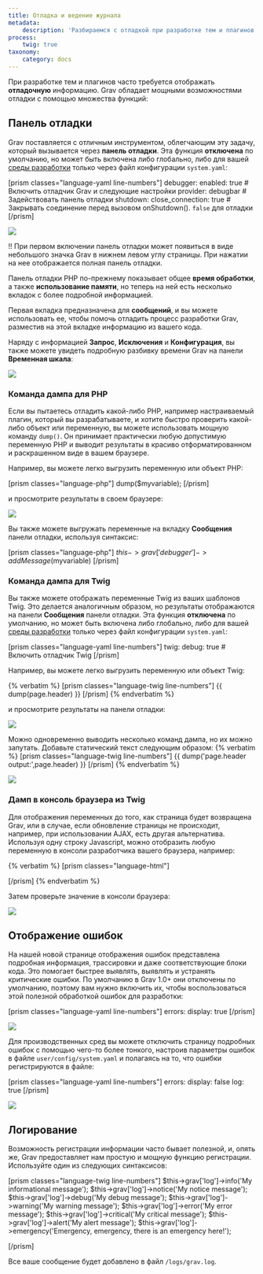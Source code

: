 ```yaml
---
title: Отладка и ведение журнала
metadata:
    description: 'Разбираемся с отладкой при разработке тем и плагинов для Grav CMS.'
process:
    twig: true
taxonomy:
    category: docs
---
```


При разработке тем и плагинов часто требуется отображать **отладочную** информацию. Grav обладает мощными возможностями отладки с помощью множества функций:

## Панель отладки

Grav поставляется с отличным инструментом, облегчающим эту задачу, который вызывается через **панель отладки**. Эта функция **отключена** по умолчанию, но может быть включена либо глобально, либо для вашей [среды разработки](../environment-config) только через файл конфигурации `system.yaml`:

[prism classes="language-yaml line-numbers"]
debugger:
  enabled: true                        # Включить отладчик Grav и следующие настройки
  provider: debugbar                   # Задействовать панель отладки
  shutdown:
    close_connection: true             # Закрывать соединение перед вызовом onShutdown(). `false` для отладки
[/prism]

![](config.png)

!! При первом включении панель отладки может появиться в виде небольшого значка Grav в нижнем левом углу страницы. При нажатии на нее отображается полная панель отладки.

Панель отладки PHP по-прежнему показывает общее **время обработки**, а также **использование памяти**, но теперь на ней есть несколько вкладок с более подробной информацией.

Первая вкладка предназначена для **сообщений**, и вы можете использовать ее, чтобы помочь отладить процесс разработки Grav, разместив на этой вкладке информацию из вашего кода.

Наряду с информацией **Запрос**, **Исключения** и **Конфигурация**, вы также можете увидеть подробную разбивку времени Grav на панели **Временная шкала**:

![](timeline.png)

### Команда дампа для PHP

Если вы пытаетесь отладить какой-либо PHP, например настраиваемый плагин, который вы разрабатываете, и хотите быстро проверить какой-либо объект или переменную, вы можете использовать мощную команду `dump()`. Он принимает практически любую допустимую переменную PHP и выводит результаты в красиво отформатированном и раскрашенном виде в вашем браузере.

Например, вы можете легко выгрузить переменную или объект PHP:

[prism classes="language-php"]
dump($myvariable);
[/prism]

и просмотрите результаты в своем браузере:

![](dump.png)

Вы также можете выгружать переменные на вкладку **Сообщения** панели отладки, используя синтаксис:

[prism classes="language-php"]
$this->grav['debugger']->addMessage($myvariable)
[/prism]

### Команда дампа для Twig

Вы также можете отображать переменные Twig из ваших шаблонов Twig. Это делается аналогичным образом, но результаты отображаются на панели **Сообщения** панели отладки. Эта функция **отключена** по умолчанию, но может быть включена либо глобально, либо для вашей [среды разработки](../environment-config) только через файл конфигурации `system.yaml`:

[prism classes="language-yaml line-numbers"]
twig:
  debug: true                        # Включить отладчик Twig
[/prism]

Например, вы можете легко выгрузить переменную или объект Twig:

{% verbatim %}
[prism classes="language-twig line-numbers"]
{{ dump(page.header) }}
[/prism]
{% endverbatim %}

и просмотрите результаты на панели отладки:

![](twig-dump.png)

Можно одновременно выводить несколько команд дампа, но их можно запутать. Добавьте статический текст следующим образом:
{% verbatim %}
[prism classes="language-twig line-numbers"]
{{ dump('page.header output:',page.header) }}
[/prism]
{% endverbatim %}

![](twig-dump-text.png)

### Дамп в консоль браузера из Twig

Для отображения переменных до того, как страница будет возвращена Grav, или в случае, если обновление страницы не происходит, например, при использовании AJAX, есть другая альтернатива. Используя одну строку Javascript, можно отобразить любую переменную в консоли разработчика вашего браузера, например:

{% verbatim %}
[prism classes="language-html"]
<script> console.log({{ page.header | json_encode | raw }}) </script>
[/prism]
{% endverbatim %}

Затем проверьте значение в консоли браузера:

![](console-dump.png)

## Отображение ошибок

На нашей новой странице отображения ошибок представлена ​​подробная информация, трассировки и даже соответствующие блоки кода. Это помогает быстрее выявлять, выявлять и устранять критические ошибки. По умолчанию в Grav 1.0+ они отключены по умолчанию, поэтому вам нужно включить их, чтобы воспользоваться этой полезной обработкой ошибок для разработки:

[prism classes="language-yaml line-numbers"]
errors:
  display: true
[/prism]

![](error.png)

Для производственных сред вы можете отключить страницу подробных ошибок с помощью чего-то более тонкого, настроив параметры ошибок в файле `user/config/system.yaml` и полагаясь на то, что ошибки регистрируются в файле:

[prism classes="language-yaml line-numbers"]
errors:
  display: false
  log: true
[/prism]

![](error2.png)

## Логирование

Возможность регистрации информации часто бывает полезной, и, опять же, Grav предоставляет нам простую и мощную функцию регистрации. Используйте один из следующих синтаксисов:

[prism classes="language-twig line-numbers"]
$this->grav['log']->info('My informational message');
$this->grav['log']->notice('My notice message');
$this->grav['log']->debug('My debug message');
$this->grav['log']->warning('My warning message');
$this->grav['log']->error('My error message');
$this->grav['log']->critical('My critical message');
$this->grav['log']->alert('My alert message');
$this->grav['log']->emergency('Emergency, emergency, there is an emergency here!');

[/prism]

Все ваше сообщение будет добавлено в файл `/logs/grav.log`.

